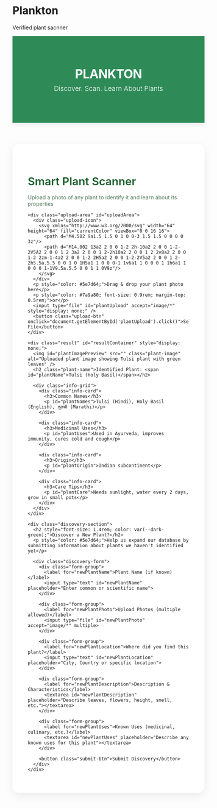 # Plankton
Verified plant sacnner

<html lang="en">
<head>
  <meta charset="UTF-8" />
  <meta name="viewport" content="width=device-width, initial-scale=1.0" />
  <title>Plankton - Smart Plant Scanner</title>
  <link href="https://fonts.googleapis.com/css2?family=Poppins:wght@300;400;500;600;700&display=swap" rel="stylesheet">
  <script src="https://cdn.tailwindcss.com"></script>
  <style>
    :root {
      --primary-green: #2e8b57;
      --light-green: #8fd694;
      --dark-green: #1a5f2b;
    }
    
    body {
      font-family: 'Poppins', sans-serif;
      margin: 0;
      padding: 0;
      background: linear-gradient(180deg, #f0f4f0 0%, #c8e6c9 100%);
      color: #333;
      position: relative;
      min-height: 100vh;
    }
    
    body::before {
      content: "";
      position: fixed;
      bottom: 0;
      left: 0;
      right: 0;
      height: 200px;
      background: url('https://placehold.co/1600x200/d1eddc/d1eddc') repeat-x;
      background-size: auto 200px;
      z-index: -1;
    }
    
    header {
      background-color: var(--primary-green);
      color: white;
      padding: 1.5rem 0;
      box-shadow: 0 4px 12px rgba(0,0,0,0.1);
    }
    
    .logo {
      font-weight: 700;
      font-size: 2rem;
      letter-spacing: -0.5px;
      margin-bottom: 0.5rem;
    }
    
    .tagline {
      font-weight: 300;
      font-size: 1.1rem;
    }
    
    .container {
      max-width: 800px;
      margin: 2rem auto;
      background: white;
      padding: 2.5rem;
      border-radius: 16px;
      box-shadow: 0 8px 24px rgba(0,0,0,0.08);
      position: relative;
      overflow: hidden;
    }
    
    .container::after {
      content: "";
      position: absolute;
      bottom: 0;
      left: 0;
      width: 100%;
      height: 8px;
      background: linear-gradient(90deg, var(--light-green), var(--primary-green));
    }
    
    .upload-area {
      border: 2px dashed #b1d8b7;
      border-radius: 12px;
      padding: 2rem;
      text-align: center;
      margin: 2rem 0;
      transition: all 0.3s ease;
      position: relative;
      background: #f9fcf9;
    }
    
    .upload-area:hover {
      border-color: var(--primary-green);
    }
    
    .upload-icon {
      font-size: 3rem;
      color: var(--primary-green);
      margin-bottom: 1rem;
    }
    
    .upload-btn {
      background: var(--primary-green);
      color: white;
      border: none;
      padding: 0.8rem 1.8rem;
      border-radius: 50px;
      font-weight: 500;
      cursor: pointer;
      transition: all 0.3s ease;
      display: inline-block;
      margin-top: 1rem;
    }
    
    .upload-btn:hover {
      background: var(--dark-green);
      transform: translateY(-2px);
    }
    
    .result {
      background: #f5faf5;
      border-radius: 12px;
      padding: 1.5rem;
      margin-top: 2rem;
      border-left: 4px solid var(--primary-green);
    }
    
    .plant-image {
      width: 100%;
      max-height: 300px;
      object-fit: cover;
      border-radius: 8px;
      margin-bottom: 1rem;
    }
    
    .plant-name {
      color: var(--dark-green);
      margin-bottom: 1rem;
    }
    
    .info-grid {
      display: grid;
      grid-template-columns: repeat(auto-fill, minmax(200px, 1fr));
      gap: 1rem;
      margin-top: 1.5rem;
    }
    
    .info-card {
      background: white;
      padding: 1rem;
      border-radius: 8px;
      box-shadow: 0 2px 8px rgba(0,0,0,0.05);
    }
    
    .info-card h3 {
      color: var(--primary-green);
      margin-bottom: 0.5rem;
      font-size: 1rem;
    }
    
    .discovery-section {
      margin-top: 3rem;
      padding-top: 2rem;
      border-top: 1px solid #e0f2e0;
    }
    
    .discovery-form {
      display: grid;
      gap: 1rem;
      margin-top: 1.5rem;
    }
    
    .form-group {
      text-align: left;
    }
    
    .form-group label {
      display: block;
      margin-bottom: 0.5rem;
      font-weight: 500;
    }
    
    .form-group input,
    .form-group textarea {
      width: 100%;
      padding: 0.8rem;
      border: 1px solid #c8e6c9;
      border-radius: 8px;
      font-family: inherit;
    }
    
    .form-group textarea {
      min-height: 100px;
    }
    
    .submit-btn {
      background: var(--primary-green);
      color: white;
      border: none;
      padding: 0.8rem 2rem;
      border-radius: 50px;
      font-weight: 500;
      cursor: pointer;
      transition: all 0.3s ease;
      justify-self: start;
      margin-top: 0.5rem;
    }
    
    .submit-btn:hover {
      background: var(--dark-green);
    }
    
    @media (max-width: 768px) {
      .container {
        padding: 1.5rem;
        margin: 1rem;
      }
      
      .info-grid {
        grid-template-columns: 1fr;
      }
    }
  </style>
</head>
<body>
  <header>
    <div class="container" style="background: transparent; box-shadow: none; padding: 1.5rem 0;">
      <div class="logo">PLANKTON</div>
      <div class="tagline">Discover. Scan. Learn About Plants</div>
    </div>
  </header>
  
  <div class="container">
    <h1 style="font-size: 1.8rem; font-weight: 600; color: var(--dark-green); margin-bottom: 1rem;">Smart Plant Scanner</h1>
    <p style="color: #557d5e;">Upload a photo of any plant to identify it and learn about its properties</p>
    
    <div class="upload-area" id="uploadArea">
      <div class="upload-icon">
        <svg xmlns="http://www.w3.org/2000/svg" width="64" height="64" fill="currentColor" viewBox="0 0 16 16">
          <path d="M4.502 9a1.5 1.5 0 1 0 0-3 1.5 1.5 0 0 0 0 3z"/>
          <path d="M14.002 13a2 2 0 0 1-2 2h-10a2 2 0 0 1-2-2V5A2 2 0 0 1 2 3a2 2 0 0 1 2-2h10a2 2 0 0 1 2 2v8a2 2 0 0 1-2 2zm-1-4a2 2 0 0 1-2 2H5a2 2 0 0 1-2-2V5a2 2 0 0 1 2-2h5.5a.5.5 0 0 1 0 1H5a1 1 0 0 0-1 1v6a1 1 0 0 0 1 1h6a1 1 0 0 0 1-1V9.5a.5.5 0 0 1 1 0V9z"/>
        </svg>
      </div>
      <p style="color: #5e7d64;">Drag & drop your plant photo here</p>
      <p style="color: #7a9a80; font-size: 0.9rem; margin-top: 0.5rem;">or</p>
      <input type="file" id="plantUpload" accept="image/*" style="display: none;" />
      <button class="upload-btn" onclick="document.getElementById('plantUpload').click()">Select File</button>
    </div>
    
    <div class="result" id="resultContainer" style="display: none;">
      <img id="plantImagePreview" src="" class="plant-image" alt="Uploaded plant image showing Tulsi plant with green leaves" />
      <h2 class="plant-name">Identified Plant: <span id="plantName">Tulsi (Holy Basil)</span></h2>
      
      <div class="info-grid">
        <div class="info-card">
          <h3>Common Names</h3>
          <p id="plantNames">Tulsi (Hindi), Holy Basil (English), तुलसी (Marathi)</p>
        </div>
        
        <div class="info-card">
          <h3>Medicinal Uses</h3>
          <p id="plantUses">Used in Ayurveda, improves immunity, cures cold and cough</p>
        </div>
        
        <div class="info-card">
          <h3>Origin</h3>
          <p id="plantOrigin">Indian subcontinent</p>
        </div>
        
        <div class="info-card">
          <h3>Care Tips</h3>
          <p id="plantCare">Needs sunlight, water every 2 days, grow in small pots</p>
        </div>
      </div>
    </div>
    
    <div class="discovery-section">
      <h2 style="font-size: 1.4rem; color: var(--dark-green);">Discover a New Plant?</h2>
      <p style="color: #5e7d64;">Help us expand our database by submitting information about plants we haven't identified yet</p>
      
      <div class="discovery-form">
        <div class="form-group">
          <label for="newPlantName">Plant Name (if known)</label>
          <input type="text" id="newPlantName" placeholder="Enter common or scientific name">
        </div>
        
        <div class="form-group">
          <label for="newPlantPhoto">Upload Photos (multiple allowed)</label>
          <input type="file" id="newPlantPhoto" accept="image/*" multiple>
        </div>
        
        <div class="form-group">
          <label for="newPlantLocation">Where did you find this plant?</label>
          <input type="text" id="newPlantLocation" placeholder="City, Country or specific location">
        </div>
        
        <div class="form-group">
          <label for="newPlantDescription">Description & Characteristics</label>
          <textarea id="newPlantDescription" placeholder="Describe leaves, flowers, height, smell, etc."></textarea>
        </div>
        
        <div class="form-group">
          <label for="newPlantUses">Known Uses (medicinal, culinary, etc.)</label>
          <textarea id="newPlantUses" placeholder="Describe any known uses for this plant"></textarea>
        </div>
        
        <button class="submit-btn">Submit Discovery</button>
      </div>
    </div>
  </div>

  <script>
    // Handle plant image upload and display result
    const plantUpload = document.getElementById('plantUpload');
    const uploadArea = document.getElementById('uploadArea');
    const resultContainer = document.getElementById('resultContainer');
    const plantImagePreview = document.getElementById('plantImagePreview');
    
    // Drag and drop functionality
    uploadArea.addEventListener('dragover', (e) => {
      e.preventDefault();
      uploadArea.style.borderColor = '#2e8b57';
      uploadArea.style.backgroundColor = '#e8f5e9';
    });
    
    uploadArea.addEventListener('dragleave', () => {
      uploadArea.style.borderColor = '#b1d8b7';
      uploadArea.style.backgroundColor = '#f9fcf9';
    });
    
    uploadArea.addEventListener('drop', (e) => {
      e.preventDefault();
      uploadArea.style.borderColor = '#b1d8b7';
      uploadArea.style.backgroundColor = '#f9fcf9';
      
      if (e.dataTransfer.files.length) {
        plantUpload.files = e.dataTransfer.files;
        showResult();
      }
    });
    
    plantUpload.addEventListener('change', showResult);
    
    function showResult() {
      const file = plantUpload.files[0];
      if (file) {
        const reader = new FileReader();
        reader.onload = function(e) {
          plantImagePreview.src = e.target.result;
          resultContainer.style.display = 'block';
          
          // Scroll to result section
          resultContainer.scrollIntoView({ behavior: 'smooth' });
        }
        reader.readAsDataURL(file);
      }
    }
    
    // In a real app, you would have actual plant identification API calls here
    // For this demo, we're just displaying the uploaded image
    
    // Handle new plant discovery submission
    const submitBtn = document.querySelector('.submit-btn');
    submitBtn.addEventListener('click', () => {
      const plantName = document.getElementById('newPlantName').value;
      const plantLocation = document.getElementById('newPlantLocation').value;
      
      if (!plantName && !plantLocation) {
        alert('Please provide at least a plant name or location');
        return;
      }
      
      // In a real app, you would send this data to your server
      alert('Thank you for your submission! Our botanists will review this information.');
      
      // Reset form
      document.getElementById('newPlantName').value = '';
      document.getElementById('newPlantPhoto').value = '';
      document.getElementById('newPlantLocation').value = '';
      document.getElementById('newPlantDescription').value = '';
      document.getElementById('newPlantUses').value = '';
    });
  </script>
</body>
</html>

